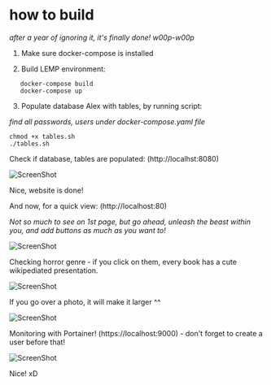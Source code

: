 # how to build

<i>after a year of ignoring it, it's finally done! *w00p-w00p*</i>

1) Make sure docker-compose is installed

2) Build LEMP environment:
```
   docker-compose build
   docker-compose up
```

3) Populate database Alex with tables, by running script:

<i>find all passwords, users under docker-compose.yaml file</i>

```
chmod +x tables.sh
./tables.sh

```

Check if database, tables are populated: (http://localhst:8080)

![ScreenShot](https://github.com/Satanette/test/blob/master/heh.png)

Nice, website is done!

And now, for a quick view: (http://localhost:80)


<i>Not so much to see on 1st page, but go ahead, unleash the beast within you, and add buttons as much as you want to!</i>

![ScreenShot](https://github.com/Satanette/test/blob/master/1212.png)



Checking horror genre - if you click on them, every book has a cute wikipediated presentation. 

![ScreenShot](https://github.com/Satanette/test/blob/master/33.png)


If you go over a photo, it will make it larger ^^

![ScreenShot](https://github.com/Satanette/test/blob/master/22.png)


Monitoring with Portainer! (https://localhost:9000) - don't forget to create a user before that!

![ScreenShot](https://github.com/Satanette/test/blob/master/545454.png)



Nice! xD



